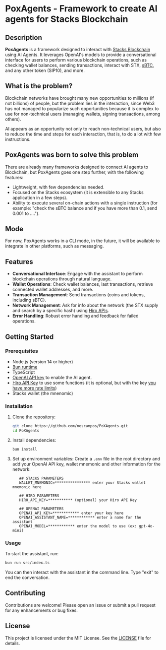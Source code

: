 # PoxAgents - Framework to create AI agents for Stacks Blockchain

## Description

**PoxAgents** is a framework designed to interact with [Stacks Blockchain](https://www.stacks.co/) using AI Agents. It leverages OpenAI's models to provide a conversational interface for users to perform various blockchain operations, such as checking wallet balances, sending transactions, interact with STX, [sBTC](https://www.stacks.co/sbtc), and any other token (SIP10), and more. 

## What is the problem?
Blockchain networks have brought many new opportunities to millions (if not billions) of people, but the problem lies in the interaction, since Web3 has not managed to popularize such opportunities because it is complex to use for non-technical users (managing wallets, signing transactions, among others).

AI appears as an opportunity not only to reach non-technical users, but also to reduce the time and steps for each interaction, that is, to do a lot with few instructions.

## PoxAgents was born to solve this problem
There are already many frameworks designed to connect AI agents to Blockchain, but PoxAgents goes one step further, with the following features:
- Lightweight, with few dependencies needed.
- Focused on the Stacks ecosystem (it is extensible to any Stacks application in a few steps).
- Ability to execute several on-chain actions with a single instruction (for example: "check the sBTC balance and if you have more than 0.1, send 0.001 to ....").

## Mode
For now, PoxAgents works in a CLI mode, in the future, it will be available to integrate in other platforms, such as messaging.


## Features

- **Conversational Interface**: Engage with the assistant to perform blockchain operations through natural language.
- **Wallet Operations**: Check wallet balances, last transactions, retrieve connected wallet addresses, and more.
- **Transaction Management**: Send transactions (coins and tokens, including sBTC).
- **Network Management**: Ask for info about the network (the STX supply and search by a specific hash) using [Hiro APIs](https://www.hiro.so/).
- **Error Handling**: Robust error handling and feedback for failed operations.

## Getting Started

### Prerequisites

- Node.js (version 14 or higher)
- [Bun runtime](https://bun.sh/)
- TypeScript
- [OpenAI API key](https://platform.openai.com/) to enable the AI agent.
- [Hiro API Key](https://platform.hiro.so/) to use some functions (it is optional, but with the key [you have more rate limits](https://docs.hiro.so/stacks/api-keys))
- Stacks wallet (the mnenomic)

### Installation

1. Clone the repository:

   ```bash
   git clone https://github.com/nescampos/PoXAgents.git
   cd PoXAgents
   ```

2. Install dependencies:

   ```bash
   bun install
   ```

3. Set up environment variables:
   Create a `.env` file in the root directory and add your OpenAI API key, wallet mnemonic and other information for the network:
   ```plaintext
      ## STACKS PARAMETERS
      WALLET_MNEMONIC=**************** enter your Stacks wallet mnemonic here

      ## HIRO PARAMETERS
      HIRO_API_KEY=*********** (optional) your Hiro API Key

      ## OPENAI PARAMETERS
      OPENAI_API_KEY=************ enter your key here
      OPENAI_ASSISTANT_NAME=************ enter a name for the assistant
      OPENAI_MODEL=************ enter the model to use (ex: gpt-4o-mini)
   ```

### Usage

To start the assistant, run:

```bash
bun run src/index.ts
```

You can then interact with the assistant in the command line. Type "exit" to end the conversation.

## Contributing

Contributions are welcome! Please open an issue or submit a pull request for any enhancements or bug fixes.

## License

This project is licensed under the MIT License. See the [LICENSE](LICENSE) file for details.